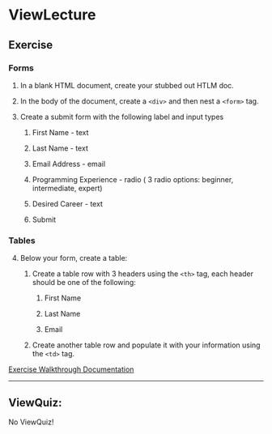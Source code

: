# ViewLecture
## Exercise

### Forms

1.  In a blank HTML document, create your stubbed out HTLM doc.

2.  In the body of the document, create a `<div>` and then nest a `<form>` tag.

3.  Create a submit form with the following label and input types

    1. First Name - text

    2. Last Name - text

    3. Email Address - email

    4. Programming Experience - radio ( 3 radio options: beginner, intermediate, expert)

    5. Desired Career - text

    6. Submit

### Tables

4.  Below your form, create a table:

    1. Create a table row with 3 headers using the `<th>` tag, each header should be one of the following:

       1. First Name

       2. Last Name

       3. Email

    2. Create another table row and populate it with your information using the `<td>` tag.

[Exercise Walkthrough Documentation](https://docs.google.com/document/d/1o-QIxcpAnKBa1zDYDR6c5ea5JOPd2F2sLfDeMgdo_Zw/edit?usp=sharing)

---

## ViewQuiz:

No ViewQuiz!
